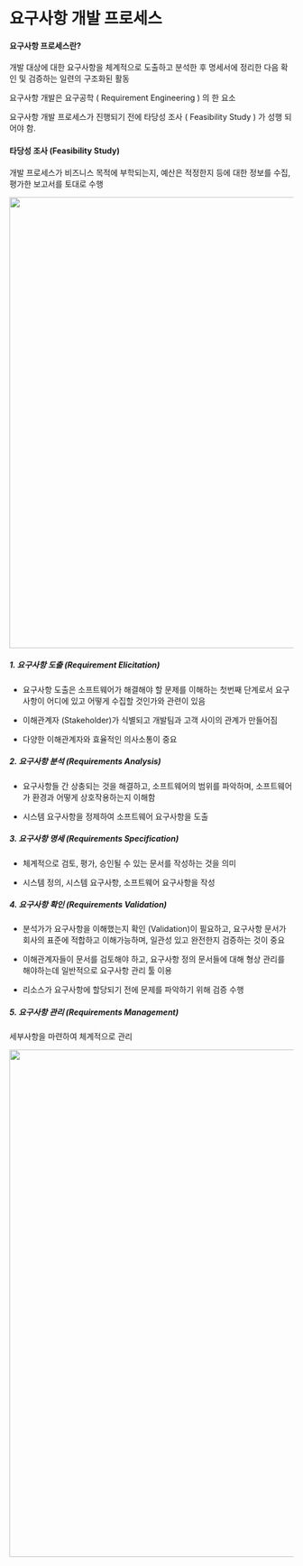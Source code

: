 # 요구사항 개발 프로세스 

#### 요구사항 프로세스란?

개발 대상에 대한 요구사항을 체계적으로 도출하고 분석한 후 명세서에 정리한 다음 확인 및 검증하는 일련의 구조화된 활동

요구사항 개발은 요구공학 ( Requirement Engineering ) 의 한 요소

요구사항 개발 프로세스가 진행되기 전에 타당성 조사 ( Feasibility Study ) 가 성행 되어야 함.

#### 타당성 조사 (Feasibility Study)

개발 프로세스가 비즈니스 목적에 부학되는지, 예산은 적정한지 등에 대한 정보를 수집, 평가한 보고서를 토대로 수행


<img src="https://github.com/yeoseojeong/Kyungshin-SW-Camp/assets/121150215/68cc2180-b7ba-4f61-b30e-eab630751c8b" width=800>

##### 1. 요구사항 도출 (Requirement Elicitation)

- 요구사항 도출은 소프트웨어가 해결해야 할 문제를 이해하는 첫번째 단계로서 요구사항이 어디에 있고 어떻게 수집할 것인가와 관련이 있음
  
- 이해관계자 (Stakeholder)가 식별되고 개발팀과 고객 사이의 관계가 만들어짐
  
- 다양한 이해관계자와 효율적인 의사소통이 중요


##### 2. 요구사항 분석 (Requirements Analysis)

- 요구사항들 간 상충되는 것을 해결하고, 소프트웨어의 범위를 파악하며, 소프트웨어가 환경과 어떻게 상호작용하는지 이해함

- 시스템 요구사항을 정제하여 소프트웨어 요구사항을 도출

   
##### 3. 요구사항 명세 (Requirements Specification)

- 체계적으로 검토, 평가, 승인될 수 있는 문서를 작성하는 것을 의미

- 시스템 정의, 시스템 요구사항, 소프트웨어 요구사항을 작성
    
   
##### 4. 요구사항 확인 (Requirements Validation)

- 분석가가 요구사항을 이해했는지 확인 (Validation)이 필요하고, 요구사항 문서가 회사의 표준에 적합하고 이해가능하며, 일관성 있고 완전한지 검증하는 것이 중요

- 이해관계자들이 문서를 검토해야 하고, 요구사항 정의 문서들에 대해 형상 관리를 해야하는데 일반적으로 요구사항 관리 툴 이용

- 리소스가 요구사항에 할당되기 전에 문제를 파악하기 위해 검증 수행
   
##### 5. 요구사항 관리 (Requirements Management)

세부사항을 마련하여 체계적으로 관리

<img src="https://github.com/yeoseojeong/Kyungshin-SW-Camp/assets/121150215/59c4ba5f-a970-4851-b7ab-c8b5f6c4c415" width=900>

